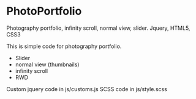 # PhotoPortfolio
Photography portfolio, infinity scroll, normal view, slider. Jquery, HTML5, CSS3

This is simple code for photography portfolio. 
- Slider
- normal view (thumbnails)
- infinity scroll
- RWD

Custom jquery code in js/customs.js
SCSS code in js/style.scss
